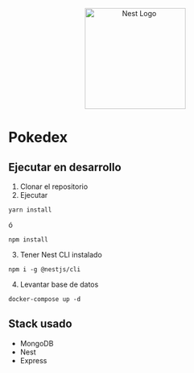 <p align="center">
  <a href="http://nestjs.com/" target="blank"><img src="https://nestjs.com/img/logo-small.svg" width="200" alt="Nest Logo" /></a>
</p>

# Pokedex

## Ejecutar en desarrollo

1. Clonar el repositorio
2. Ejecutar
```
yarn install
```
ó
```
npm install
```
3. Tener Nest CLI instalado
```
npm i -g @nestjs/cli
```
4. Levantar base de datos
```
docker-compose up -d
```
## Stack usado
* MongoDB
* Nest
* Express
